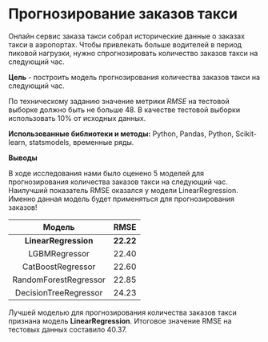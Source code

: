 # Прогнозирование заказов такси

Онлайн сервис заказа такси собрал исторические данные о заказах такси в аэропортах. Чтобы привлекать больше водителей в период пиковой нагрузки, нужно спрогнозировать количество заказов такси на следующий час. 

**Цель** - построить модель прогнозирования количества заказов такси на следующий час.

По техническому заданию значение метрики *RMSE* на тестовой выборке должно быть не больше 48. В качестве тестовой выборки использовать 10% от исходных данных.

**Использованные библиотеки и методы:** Python, Pandas, Python, Scikit-learn, statsmodels, временные ряды.

**Выводы**

В ходе исследования нами было оценено 5 моделей для прогнозирования количества заказов такси на следующий час. Наилучший показатель RMSE оказался у модели LinearRegression. Именно данная модель будет применяться для прогнозирования заказов!

| Модель                | RMSE               | 
| :---:                 |    :----:          | 
| **LinearRegression**      | **22.22**              |
| LGBMRegressor | 22.40|
| CatBoostRegressor | 22.60 |
| RandomForestRegressor | 22.85 |
| DecisionTreeRegressor | 24.23              | 

Лучшей моделью для прогнозирования количества заказов такси признана модель **LinearRegression**. Итоговое значение RMSE на тестовых данных составило 40.37. 
